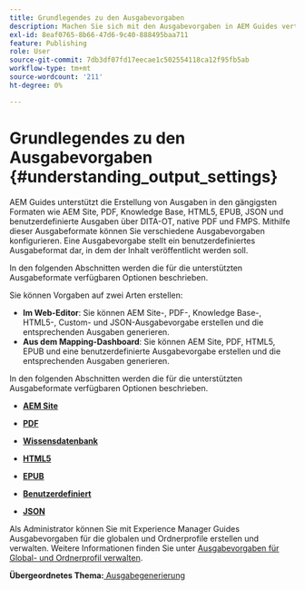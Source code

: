 ```yaml
---
title: Grundlegendes zu den Ausgabevorgaben
description: Machen Sie sich mit den Ausgabevorgaben in AEM Guides vertraut. Erstellen Sie Ausgabevorgaben aus dem Web-Editor und dem Dashboard für AEM Website-, PDF-, HTML5-, EPUB-, benutzerdefinierten und JSON-Formate.
exl-id: 8eaf0765-8b66-47d6-9c40-888495baa711
feature: Publishing
role: User
source-git-commit: 7db3df07fd17eecae1c502554118ca12f95fb5ab
workflow-type: tm+mt
source-wordcount: '211'
ht-degree: 0%

---
```


# Grundlegendes zu den Ausgabevorgaben {#understanding_output_settings}

AEM Guides unterstützt die Erstellung von Ausgaben in den gängigsten Formaten wie AEM Site, PDF, Knowledge Base, HTML5, EPUB, JSON und benutzerdefinierte Ausgaben über DITA-OT, native PDF und FMPS. Mithilfe dieser Ausgabeformate können Sie verschiedene Ausgabevorgaben konfigurieren. Eine Ausgabevorgabe stellt ein benutzerdefiniertes Ausgabeformat dar, in dem der Inhalt veröffentlicht werden soll.

In den folgenden Abschnitten werden die für die unterstützten Ausgabeformate verfügbaren Optionen beschrieben.

Sie können Vorgaben auf zwei Arten erstellen:

- **Im Web-Editor**: Sie können AEM Site-, PDF-, Knowledge Base-, HTML5-, Custom- und JSON-Ausgabevorgabe erstellen und die entsprechenden Ausgaben generieren.
- **Aus dem Mapping-Dashboard**: Sie können AEM Site, PDF, HTML5, EPUB und eine benutzerdefinierte Ausgabevorgabe erstellen und die entsprechenden Ausgaben generieren.

In den folgenden Abschnitten werden die für die unterstützten Ausgabeformate verfügbaren Optionen beschrieben.

- **[AEM Site](generate-output-aem-site.md)**

- **[PDF](generate-output-pdf.md)**

- **[Wissensdatenbank](generate-output-knowledge-base.md)**

- **[HTML5](generate-output-html5.md)**

- **[EPUB](generate-output-epub.md)**

- **[Benutzerdefiniert](generate-output-custom.md)**

- **[JSON](generate-output-json.md)**

Als Administrator können Sie mit Experience Manager Guides Ausgabevorgaben für die globalen und Ordnerprofile erstellen und verwalten. Weitere Informationen finden Sie unter [Ausgabevorgaben für Global- und Ordnerprofil verwalten](./web-editor-manage-output-presets.md).

**Übergeordnetes Thema:**[ Ausgabegenerierung](generate-output.md)
